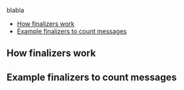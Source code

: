 blabla

- [How finalizers work](#how-finalizers-work)
- [Example finalizers to count messages](#example-finalizers-to-count-messages)

## How finalizers work

## Example finalizers to count messages